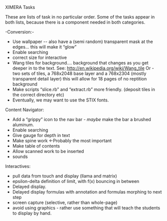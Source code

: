 XIMERA Tasks

These are lists of task in no particular order. Some of the tasks
appear in both lists, because there is a component needed in both
categories.

-Conversion:-

* Use wallpaper -- also have a (semi random) transparent mask at the edges... this will make it “glow”
* Enable searching
* correct size for interactive
* Wang tiles for background.... background that changes as you get deeper in to the text. See: http://en.wikipedia.org/wiki/Wang_tile
  Or - two sets of tiles, a 768x2048 base layer and a 768x2304 (mostly transparent detail layer) this will allow for 18 pages of no reptition background
* Make scripts “slice.rb” and “extract.rb” more friendly. (deposit tiles in the correct directory etc)
* Eventually, we may want to use the STIX fonts. 



Content Navigator:
* Add a “grippy” icon to the nav bar - *maybe* make the bar a brushed aluminum.
* Enable searching
* Give gauge for depth in text
* Make spine work ←Probably the most important
* Make table of contents
* Allow scanned work to be inserted
* sounds



Interactives:

* pull data from touch and display (llama and matrix)
* epsilon-delta definition of limit, with f(x) bouncing in between
* Delayed display. 
* Delayed display formulas with annotation and formulas morphing to next step
* screen capture (selective, rather than whole-page)
* avoid using graphics - rather use something that will teach the students to display by hand.